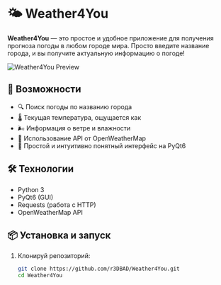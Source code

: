 # 🌤️ Weather4You

**Weather4You** — это простое и удобное приложение для получения прогноза погоды в любом городе мира. Просто введите название города, и вы получите актуальную информацию о погоде!

![Weather4You Preview]() 

## 🚀 Возможности

- 🔍 Поиск погоды по названию города
- 🌡️ Текущая температура, ощущается как
- 🌬️ Информация о ветре и влажности
- 📍 Использование API от OpenWeatherMap
- 🎨 Простой и интуитивно понятный интерфейс на PyQt6

## 🛠️ Технологии

- Python 3
- PyQt6 (GUI)
- Requests (работа с HTTP)
- OpenWeatherMap API

## 📦 Установка и запуск

1. Клонируй репозиторий:
   ```bash
   git clone https://github.com/r3DBAD/Weather4You.git
   cd Weather4You

